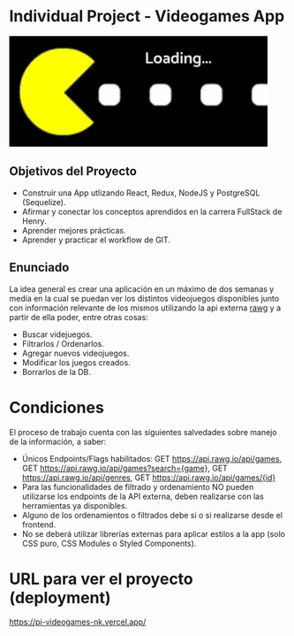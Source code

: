 # Individual Project - Videogames App

<p align='left'>
  <img height='200' src='./loader.gif' />
</p>

## Objetivos del Proyecto

- Construir una App utlizando React, Redux, NodeJS y PostgreSQL (Sequelize).
- Afirmar y conectar los conceptos aprendidos en la carrera FullStack de Henry.
- Aprender mejores prácticas.
- Aprender y practicar el workflow de GIT.

## Enunciado

La idea general es crear una aplicación en un máximo de dos semanas y media en la cual se puedan ver los distintos videojuegos disponibles junto con información relevante de los mismos utilizando la api externa [rawg](https://rawg.io/apidocs) y a partir de ella poder, entre otras cosas:

  - Buscar videjuegos.
  - Filtrarlos / Ordenarlos.
  - Agregar nuevos videojuegos.
  - Modificar los juegos creados.
  - Borrarlos de la DB.

# Condiciones

El proceso de trabajo cuenta con las siguientes salvedades sobre manejo de la información, a saber:

- Únicos Endpoints/Flags habilitados:
GET https://api.rawg.io/api/games, GET https://api.rawg.io/api/games?search={game}, GET https://api.rawg.io/api/genres, GET https://api.rawg.io/api/games/{id}
- Para las funcionalidades de filtrado y ordenamiento NO pueden utilizarse los endpoints de la API externa, deben realizarse con las herramientas ya disponibles.
- Alguno de los ordenamientos o filtrados debe si o si realizarse desde el frontend.
- No se deberá utilizar librerías externas para aplicar estilos a la app (solo CSS puro, CSS Modules o Styled Components).

# URL para ver el proyecto (deployment)

https://pi-videogames-nk.vercel.app/
